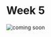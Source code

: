 # Week 5

<img src="https://static.vecteezy.com/system/resources/previews/000/621/733/non_2x/coming-soon-typography-vector-design.jpg" alt="coming soon">
